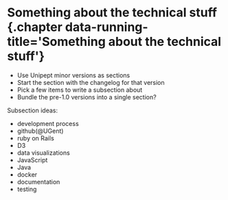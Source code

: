# Something about the technical stuff {.chapter data-running-title='Something about the technical stuff'}

* Use Unipept minor versions as sections
* Start the section with the changelog for that version
* Pick a few items to write a subsection about
* Bundle the pre-1.0 versions into a single section?

Subsection ideas:

* development process
* github(\@UGent)
* ruby on Rails
* D3
* data visualizations
* JavaScript
* Java
* docker
* documentation
* testing

